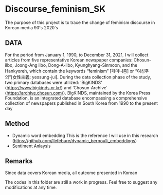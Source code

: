 # Discourse_feminism_SK
The purpose of this project is to trace the change of feminism discourse in Korean media 90's 2020's

## DATA
For the period from January 1, 1990, to December 31, 2021, I will collect articles from five representative Korean newspaper companies: Chosun-ilbo, Joong-Ang ilbo, Dong-A-ilbo, Kyunghyang-Sinmoon, and the Hankyoreh, which contain the keywords “feminism” [페미니즘] or “여성주의”[女性主義; yeosung-jui]. During the data collection phase of the study, two primary databases were utilized: ‘BigKINDS’ (https://www.bigkinds.or.kr/) and ‘Chosun-Archive’ (https://archive.chosun.com/). BigKINDS, maintained by the Korea Press Foundation, is an integrated database encompassing a comprehensive collection of newspapers published in South Korea from 1990 to the present day

## Method
* Dynamic word embedding
This is the reference I will use in this research (https://github.com/llefebure/dynamic_bernoulli_embeddings)
* Sentiment Anlaysis

## Remarks
Since data covers Korean media, all outcome presented in Korean  


The codes in this folder are still a work in progress. Feel free to suggest any modifications at any time.
